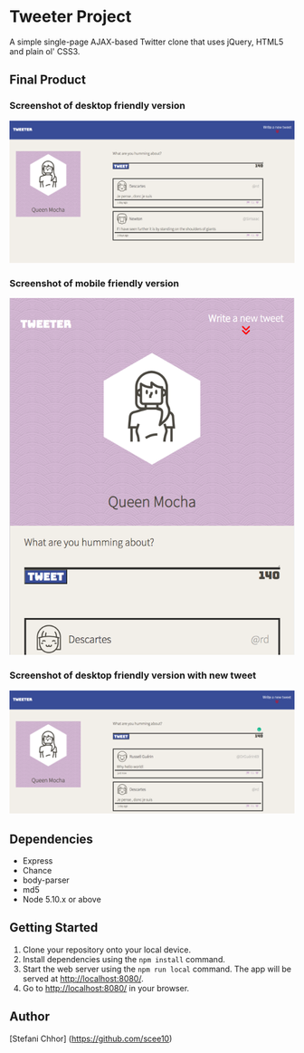# Tweeter Project

A simple single-page AJAX-based Twitter clone that uses jQuery, HTML5 and plain ol' CSS3.

## Final Product

### Screenshot of desktop friendly version
!["Screenshot of desktop friendly version"](https://github.com/scee10/tweeter/blob/master/docs/desktop-screenshot.png)

### Screenshot of mobile friendly version
!["Screenshot of mobile friendly version"](https://github.com/scee10/tweeter/blob/master/docs/mobile-screenshot.png)

### Screenshot of desktop friendly version with new tweet 
!["Screenshot of new tweet on desktop friendly"](https://github.com/scee10/tweeter/blob/master/docs/desktop-newtweet-screenshot.png)

## Dependencies

- Express
- Chance
- body-parser
- md5
- Node 5.10.x or above

## Getting Started

1. Clone your repository onto your local device.
2. Install dependencies using the `npm install` command.
3. Start the web server using the `npm run local` command. The app will be served at <http://localhost:8080/>.
4. Go to <http://localhost:8080/> in your browser.

## Author

[Stefani Chhor] (https://github.com/scee10)


